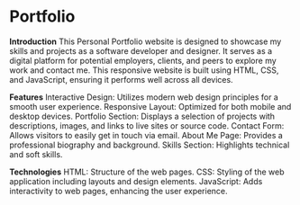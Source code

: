 # Portfolio

**Introduction**
This Personal Portfolio website is designed to showcase my skills and projects as a software developer and designer. It serves as a digital platform for potential employers, clients, and peers to explore my work and contact me. This responsive website is built using HTML, CSS, and JavaScript, ensuring it performs well across all devices.


**Features**
Interactive Design: Utilizes modern web design principles for a smooth user experience.
Responsive Layout: Optimized for both mobile and desktop devices.
Portfolio Section: Displays a selection of projects with descriptions, images, and links to live sites or source code.
Contact Form: Allows visitors to easily get in touch via email.
About Me Page: Provides a professional biography and background.
Skills Section: Highlights technical and soft skills.


**Technologies**
HTML: Structure of the web pages.
CSS: Styling of the web application including layouts and design elements.
JavaScript: Adds interactivity to web pages, enhancing the user experience.
